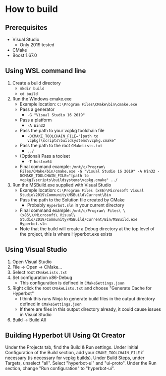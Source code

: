 # How to build

## Prerequisites

- Visual Studio
  - Only 2019 tested
- CMake
- Boost 1.67.0

## Using WSL command line

1. Create a build directory
   - `mkdir build`
   - `cd build`
2. Run the Windows cmake.exe
   - Example location: `C:\Program Files\CMake\bin\cmake.exe`
   - Pass a generator
      - `-G "Visual Studio 16 2019"`
   - Pass a platform
      - `-A Win32`
   - Pass the path to your vcpkg toolchain file
      - `-DCMAKE_TOOLCHAIN_FILE="[path to vcpkg]\scripts\buildsystems\vcpkg.cmake"`
   - Pass the path to the root `CMakeLists.txt`
      - `../`
   - (Optional) Pass a toolset
      - `-T host=x64`
   - Final command example: `/mnt/c/Program\ Files/CMake/bin/cmake.exe -G "Visual Studio 16 2019" -A Win32 -DCMAKE_TOOLCHAIN_FILE="[path to vcpkg]\scripts\buildsystems\vcpkg.cmake" ../`
3. Run the MSBuild.exe supplied with Visual Studio
   - Example location: `C:\Program Files (x86)\Microsoft Visual Studio\2019\Community\MSBuild\Current\Bin`
   - Pass the path to the Solution file created by CMake
      - Probably `Hyperbot.sln` in your current directory
   - Final command example: `/mnt/c/Program\ Files\ \(x86\)/Microsoft\ Visual\ Studio/2019/Community/MSBuild/Current/Bin/MSBuild.exe Hyperbot.sln`
   - Note that the build will create a Debug directory at the top level of the project, this is where Hyperbot.exe exists

## Using Visual Studio

1. Open Visual Studio
2. File -> Open -> CMake...
3. Select root `CMakeLists.txt`
4. Set configuration x86-Debug
   - This configuration is defined in `CMakeSettings.json`
5. Right click the root `CMakeLists.txt` and choose "Generate Cache for Hyperbot"
   - I think this runs Ninja to generate build files in the output directory defined in `CMakeSettings.json`
   - If there are files in this output directory already, it could cause issues in Visual Studio
6. Build -> Build All

## Building Hyperbot UI Using Qt Creator

Under the Projects tab, find the Build & Run settings. Under Initial Configuration of the Build section, add your `CMAKE_TOOLCHAIN_FILE` if necessary (is necessary for vcpkg builds). Under Build  Steps, under Targets, unselect "all". Select "hyperbot-ui" and "ui-proto". Under the Run section, change "Run configuration" to "hyperbot-ui".